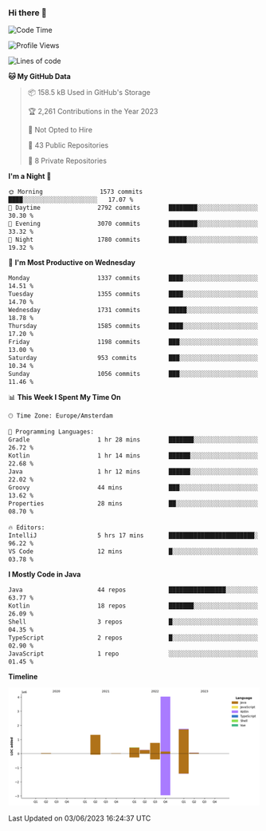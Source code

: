 ### Hi there 👋


<!--START_SECTION:waka-->
![Code Time](http://img.shields.io/badge/Code%20Time-3%2C235%20hrs%206%20mins-blue)

![Profile Views](http://img.shields.io/badge/Profile%20Views-4-blue)

![Lines of code](https://img.shields.io/badge/From%20Hello%20World%20I%27ve%20Written-8.6%20million%20lines%20of%20code-blue)

**🐱 My GitHub Data** 

> 📦 158.5 kB Used in GitHub's Storage 
 > 
> 🏆 2,261 Contributions in the Year 2023
 > 
> 🚫 Not Opted to Hire
 > 
> 📜 43 Public Repositories 
 > 
> 🔑 8 Private Repositories 
 > 
**I'm a Night 🦉** 

```text
🌞 Morning                1573 commits        ████░░░░░░░░░░░░░░░░░░░░░   17.07 % 
🌆 Daytime                2792 commits        ████████░░░░░░░░░░░░░░░░░   30.30 % 
🌃 Evening                3070 commits        ████████░░░░░░░░░░░░░░░░░   33.32 % 
🌙 Night                  1780 commits        █████░░░░░░░░░░░░░░░░░░░░   19.32 % 
```
📅 **I'm Most Productive on Wednesday** 

```text
Monday                   1337 commits        ████░░░░░░░░░░░░░░░░░░░░░   14.51 % 
Tuesday                  1355 commits        ████░░░░░░░░░░░░░░░░░░░░░   14.70 % 
Wednesday                1731 commits        █████░░░░░░░░░░░░░░░░░░░░   18.78 % 
Thursday                 1585 commits        ████░░░░░░░░░░░░░░░░░░░░░   17.20 % 
Friday                   1198 commits        ███░░░░░░░░░░░░░░░░░░░░░░   13.00 % 
Saturday                 953 commits         ███░░░░░░░░░░░░░░░░░░░░░░   10.34 % 
Sunday                   1056 commits        ███░░░░░░░░░░░░░░░░░░░░░░   11.46 % 
```


📊 **This Week I Spent My Time On** 

```text
🕑︎ Time Zone: Europe/Amsterdam

💬 Programming Languages: 
Gradle                   1 hr 28 mins        ███████░░░░░░░░░░░░░░░░░░   26.72 % 
Kotlin                   1 hr 14 mins        ██████░░░░░░░░░░░░░░░░░░░   22.68 % 
Java                     1 hr 12 mins        ██████░░░░░░░░░░░░░░░░░░░   22.02 % 
Groovy                   44 mins             ███░░░░░░░░░░░░░░░░░░░░░░   13.62 % 
Properties               28 mins             ██░░░░░░░░░░░░░░░░░░░░░░░   08.70 % 

🔥 Editors: 
IntelliJ                 5 hrs 17 mins       ████████████████████████░   96.22 % 
VS Code                  12 mins             █░░░░░░░░░░░░░░░░░░░░░░░░   03.78 % 
```

**I Mostly Code in Java** 

```text
Java                     44 repos            ████████████████░░░░░░░░░   63.77 % 
Kotlin                   18 repos            ███████░░░░░░░░░░░░░░░░░░   26.09 % 
Shell                    3 repos             █░░░░░░░░░░░░░░░░░░░░░░░░   04.35 % 
TypeScript               2 repos             █░░░░░░░░░░░░░░░░░░░░░░░░   02.90 % 
JavaScript               1 repo              ░░░░░░░░░░░░░░░░░░░░░░░░░   01.45 % 
```



**Timeline**

![Lines of Code chart](https://raw.githubusercontent.com/powercasgamer/powercasgamer/master/assets/bar_graph.png)


 Last Updated on 03/06/2023 16:24:37 UTC
<!--END_SECTION:waka-->
